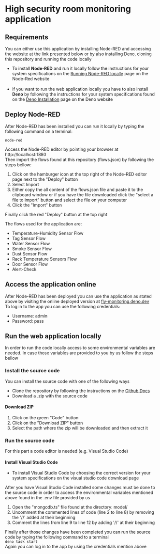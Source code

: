 <h1>High security room monitoring application </h1>

<h2>Requirements</h2>

You can either use this application by installing Node-RED 
and accessing the website at the link presented below or by also installing Deno, cloning this repository and
running the code locally

<ul>
    <li>
        To install <strong>Node-RED</strong> and run it locally follow the instructions 
        for your system specifications on the 
        <a href=https://nodered.org/docs/getting-started/local>Running Node-RED locally</a> page 
        on the Node-Red website
    </li>
    <br>
    <li>
        If you want to run the web application locally you have to also install <b>Deno</b> by 
        following the instructions for your system specifications found on the 
        <a href="https://deno.land/manual@v1.30.3/getting_started/installation">Deno Installation</a> 
        page on the Deno website
    </li>
</ul>

<h2>Deploy Node-RED</h2>
After Node-RED has been installed you can run it locally by typing the following command on a terminal:
<br>

```node-red```
<br>

Access the Node-RED editor by pointing your browser at <a>http://localhost:1880</a> 
<br>
Then import the flows found at this repository (flows.json) by following the steps bellow:

<ol>
    <li>Click on the hamburger icon at the top right of the Node-RED editor page next to the "Deploy" button</li>
    <li>Select Import</li>
    <li>Either copy the all content of the flows.json file and paste it to the clipboard window or if you have the
        file downloaded click the "select a file to import" button and select the file on your computer
    </li>
    <li>Click the "Import" button</li>
</ol>
Finally click the red "Deploy" button at the top right

The flows used for the application are:
<ul>
    <li>Temperature-Humidity Sensor Flow</li>
    <li>Tag Sensor Flow</li>
    <li>Water Sensor Flow</li>
    <li>Smoke Sensor Flow</li>
    <li>Dust Sensor Flow</li>
    <li>Rack Temperature Sensors Flow</li>
    <li>Door Sensor Flow</li>
    <li>Alert-Check</li>
</ul>

<h2>Access the application online</h2>
After Node-RED has been deployed you can use the application as stated above by visiting the 
online deployed version at <a href=https://fly-monitoring.deno.dev/>fly-monitoring.deno.dev</a>
<br>
To log in to the app you can use the following credentials:
<ul>
    <li>Username: admin</li>
    <li>Password: pass</li>
</ul>

<h2>Run the web application locally</h2>
In order to run the code locally access to some environmental variables are needed. In case those variables are provided
to you by us follow the steps bellow
<h3>Install the source code</h3>
You can install the source code with one of the following ways
<ul>
    <li>
        Clone the repository by following the instructions on the 
        <a href=https://docs.github.com/en/repositories/creating-and-managing-repositories/cloning-a-repository>
            Github Docs
        </a>
    </li>
    <li>
        Download a .zip with the source code
    </li>
</ul>

<h4>Download ZIP</h4>
<ol>
    <li>Click on the green "Code" button</li>
    <li>Click on the "Download ZIP" button</li>
    <li>Select the path where the zip will be downloaded and then extract it</li>
</ol>

<h3>Run the source code</h3>
For this part a code editor is needed (e.g. Visual Studio Code)
<h4>Install Visual Studio Code</h4>
<ul>
    <li>To install Visual Studio Code by choosing the correct version for your system specifications on the 
    <a>visual studio code download</a> page</li>
</ul>

After you have Visual Studio Code installed some changes must be done to the source code in order to access the 
environmental variables mentioned above found in the .env file provided by us

<ol>
    <li>Open the "mongodb.ts" file found at the directory: model/</li>
    <li>Uncomment the commented lines of code (line 2 to line 8) by removing the '//' added at their beginning</li>
    <li>Comment the lines from line 9 to line 12 by adding '//' at their beginning</li>
</ol>

Finally after those changes have been completed you can run the source code by typing the following command to a 
terminal 
<br>
```deno task start```
<br>
Again you can log in to the app by using the credentials mention above
